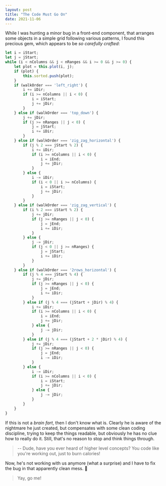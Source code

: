 ```yaml
---
layout: post
title: "The Code Must Go On"
date: 2021-11-06
---
```



While I was hunting a minor bug in a front-end component, that arranges some
objects in a simple grid following various patterns, I found this precious gem,
which appears to be _so carefully crafted_:

```typescript
let i = iStart;
let j = jStart;
while (i < nColumns && j < nRanges && i >= 0 && j >= 0) {
    let plot = this.plot(i, j);
    if (plot) {
        this.sorted.push(plot);
    }
    if (walkOrder === 'left_right') {
        i += iDir;
        if (i >= nColumns || i < 0) {
            i = iStart;
            j += jDir;
        }
    } else if (walkOrder === 'top_down') {
        j += jDir;
        if (j >= nRanges || j < 0) {
            j = jStart;
            i += iDir;
        }
    } else if (walkOrder === 'zig_zag_horizontal') {
        if (j % 2 === jStart % 2) {
            i += iDir;
            if (i >= nColumns || i < 0) {
                i = iEnd;
                j += jDir;
            }
        } else {
            i -= iDir;
            if (i < 0 || i >= nColumns) {
                i = iStart;
                j += jDir;
            }
        }
    } else if (walkOrder === 'zig_zag_vertical') {
        if (i % 2 === iStart % 2) {
            j += jDir;
            if (j >= nRanges || j < 0) {
                j = jEnd;
                i += iDir;
            }
        } else {
            j -= jDir;
            if (j < 0 || j >= nRanges) {
                j = jStart;
                i += iDir;
            }
        }
    } else if (walkOrder === '2rows_horizontal') {
        if (j % 4 === jStart % 4) {
            j += jDir;
            if (j >= nRanges || j < 0) {
                j = jEnd;
                i += iDir;
            }
        } else if (j % 4 === (jStart + jDir) % 4) {
            i += iDir;
            if (i >= nColumns || i < 0) {
                i = iEnd;
                j += jDir;
            } else {
                j -= jDir;
            }
        } else if (j % 4 === (jStart + 2 * jDir) % 4) {
            j += jDir;
            if (j >= nRanges || j < 0) {
                j = jEnd;
                i -= iDir;
            }
        } else {
            i -= iDir;
            if (i >= nColumns || i < 0) {
                i = iStart;
                j += jDir;
            } else {
                j -= jDir;
            }
        }
    }
}
```


If this is not a _brain fart_, then I don't know what is. Clearly he is aware of
the nightmare he just created, but compensates with some clean coding discipline,
trying to keep the things readable, but obviously he has no clue how to really
do it. Still, that's no reason to stop and think things through.

> -- Dude, have you ever heard of higher level concepts? You code like you're
> working out, just to burn calories!


Now, he's not working with us anymore (what a surprise) and I have to fix the
bug in that apparently clean mess. :poop:

> Yay, go me!


